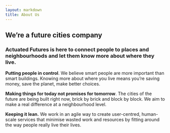 ```yaml
---
layout: markdown
title: About Us
---
```


## We’re a future cities company

### Actuated Futures is here to connect people to places and neighbourhoods  and let them know more about where they live.

__Putting people in control__. We believe smart people are more important than smart buildings. Knowing more about where you live means you’re saving money, save the planet, make better choices.

__Making things for today not promises for tomorrow__. The cities of the future are being built right now, brick by brick and block by block. We aim to make a real difference at a neighbourhood level.

__Keeping it lean.__ We work in an agile way to create user-centred, human-scale services that minimise wasted work and resources by fitting around the way people really live their lives.